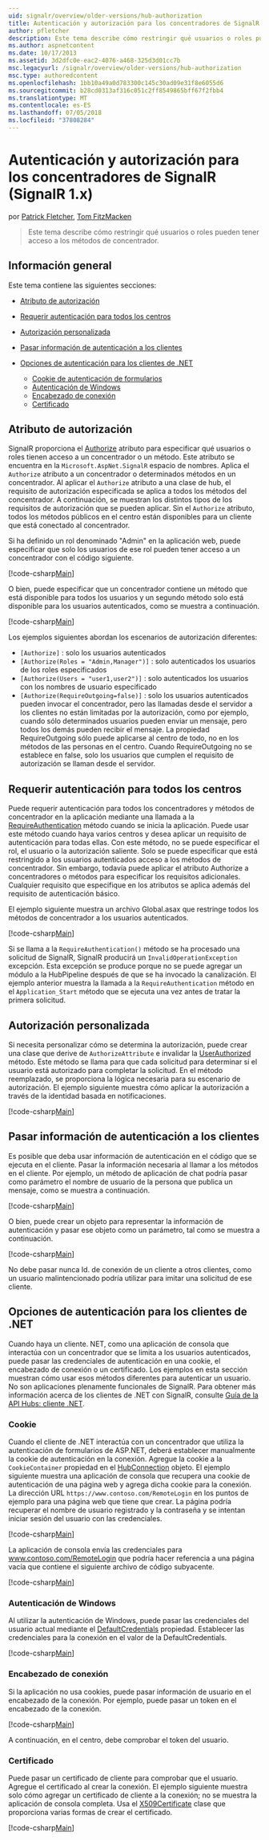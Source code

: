```yaml
---
uid: signalr/overview/older-versions/hub-authorization
title: Autenticación y autorización para los concentradores de SignalR (SignalR 1.x) | Microsoft Docs
author: pfletcher
description: Este tema describe cómo restringir qué usuarios o roles pueden tener acceso a los métodos de concentrador.
ms.author: aspnetcontent
ms.date: 10/17/2013
ms.assetid: 3d2dfc0e-eac2-4076-a468-325d3d01cc7b
msc.legacyurl: /signalr/overview/older-versions/hub-authorization
msc.type: authoredcontent
ms.openlocfilehash: 1bb10a49a0d783300c145c30ad09e31f8e6055d6
ms.sourcegitcommit: b28cd0313af316c051c2ff8549865bff67f2fbb4
ms.translationtype: MT
ms.contentlocale: es-ES
ms.lasthandoff: 07/05/2018
ms.locfileid: "37808284"
---
```

<a name="authentication-and-authorization-for-signalr-hubs-signalr-1x"></a>Autenticación y autorización para los concentradores de SignalR (SignalR 1.x)
====================
por [Patrick Fletcher](https://github.com/pfletcher), [Tom FitzMacken](https://github.com/tfitzmac)

> Este tema describe cómo restringir qué usuarios o roles pueden tener acceso a los métodos de concentrador.


## <a name="overview"></a>Información general

Este tema contiene las siguientes secciones:

- [Atributo de autorización](#authorizeattribute)
- [Requerir autenticación para todos los centros](#requireauth)
- [Autorización personalizada](#custom)
- [Pasar información de autenticación a los clientes](#passauth)
- [Opciones de autenticación para los clientes de .NET](#authoptions)

    - [Cookie de autenticación de formularios](#cookie)
    - [Autenticación de Windows](#windows)
    - [Encabezado de conexión](#header)
    - [Certificado](#certificate)

<a id="authorizeattribute"></a>

## <a name="authorize-attribute"></a>Atributo de autorización

SignalR proporciona el [Authorize](https://msdn.microsoft.com/library/microsoft.aspnet.signalr.authorizeattribute(v=vs.111).aspx) atributo para especificar qué usuarios o roles tienen acceso a un concentrador o un método. Este atributo se encuentra en la `Microsoft.AspNet.SignalR` espacio de nombres. Aplica el `Authorize` atributo a un concentrador o determinados métodos en un concentrador. Al aplicar el `Authorize` atributo a una clase de hub, el requisito de autorización especificada se aplica a todos los métodos del concentrador. A continuación, se muestran los distintos tipos de los requisitos de autorización que se pueden aplicar. Sin el `Authorize` atributo, todos los métodos públicos en el centro están disponibles para un cliente que está conectado al concentrador.

Si ha definido un rol denominado "Admin" en la aplicación web, puede especificar que solo los usuarios de ese rol pueden tener acceso a un concentrador con el código siguiente.

[!code-csharp[Main](hub-authorization/samples/sample1.cs)]

O bien, puede especificar que un concentrador contiene un método que está disponible para todos los usuarios y un segundo método solo está disponible para los usuarios autenticados, como se muestra a continuación.

[!code-csharp[Main](hub-authorization/samples/sample2.cs)]

Los ejemplos siguientes abordan los escenarios de autorización diferentes:

- `[Authorize]` : solo los usuarios autenticados
- `[Authorize(Roles = "Admin,Manager")]` : solo autenticados los usuarios de los roles especificados
- `[Authorize(Users = "user1,user2")]` : solo autenticados los usuarios con los nombres de usuario especificado
- `[Authorize(RequireOutgoing=false)]` : solo los usuarios autenticados pueden invocar el concentrador, pero las llamadas desde el servidor a los clientes no están limitadas por la autorización, como por ejemplo, cuando sólo determinados usuarios pueden enviar un mensaje, pero todos los demás pueden recibir el mensaje. La propiedad RequireOutgoing sólo puede aplicarse al centro de todo, no en los métodos de las personas en el centro. Cuando RequireOutgoing no se establece en false, solo los usuarios que cumplen el requisito de autorización se llaman desde el servidor.

<a id="requireauth"></a>

## <a name="require-authentication-for-all-hubs"></a>Requerir autenticación para todos los centros

Puede requerir autenticación para todos los concentradores y métodos de concentrador en la aplicación mediante una llamada a la [RequireAuthentication](https://msdn.microsoft.com/library/microsoft.aspnet.signalr.hubpipelineextensions.requireauthentication(v=vs.111).aspx) método cuando se inicia la aplicación. Puede usar este método cuando haya varios centros y desea aplicar un requisito de autenticación para todas ellas. Con este método, no se puede especificar el rol, el usuario o la autorización saliente. Solo se puede especificar que está restringido a los usuarios autenticados acceso a los métodos de concentrador. Sin embargo, todavía puede aplicar el atributo Authorize a concentradores o métodos para especificar los requisitos adicionales. Cualquier requisito que especifique en los atributos se aplica además del requisito de autenticación básico.

El ejemplo siguiente muestra un archivo Global.asax que restringe todos los métodos de concentrador a los usuarios autenticados.

[!code-csharp[Main](hub-authorization/samples/sample3.cs)]

Si se llama a la `RequireAuthentication()` método se ha procesado una solicitud de SignalR, SignalR producirá un `InvalidOperationException` excepción. Esta excepción se produce porque no se puede agregar un módulo a la HubPipeline después de que se ha invocado la canalización. El ejemplo anterior muestra la llamada a la `RequireAuthentication` método en el `Application_Start` método que se ejecuta una vez antes de tratar la primera solicitud.

<a id="custom"></a>

## <a name="customized-authorization"></a>Autorización personalizada

Si necesita personalizar cómo se determina la autorización, puede crear una clase que derive de `AuthorizeAttribute` e invalidar la [UserAuthorized](https://msdn.microsoft.com/library/microsoft.aspnet.signalr.authorizeattribute.userauthorized(v=vs.111).aspx) método. Este método se llama para que cada solicitud para determinar si el usuario está autorizado para completar la solicitud. En el método reemplazado, se proporciona la lógica necesaria para su escenario de autorización. El ejemplo siguiente muestra cómo aplicar la autorización a través de la identidad basada en notificaciones.

[!code-csharp[Main](hub-authorization/samples/sample4.cs)]

<a id="passauth"></a>

## <a name="pass-authentication-information-to-clients"></a>Pasar información de autenticación a los clientes

Es posible que deba usar información de autenticación en el código que se ejecuta en el cliente. Pasar la información necesaria al llamar a los métodos en el cliente. Por ejemplo, un método de aplicación de chat podría pasar como parámetro el nombre de usuario de la persona que publica un mensaje, como se muestra a continuación.

[!code-csharp[Main](hub-authorization/samples/sample5.cs)]

O bien, puede crear un objeto para representar la información de autenticación y pasar ese objeto como un parámetro, tal como se muestra a continuación.

[!code-csharp[Main](hub-authorization/samples/sample6.cs)]

No debe pasar nunca Id. de conexión de un cliente a otros clientes, como un usuario malintencionado podría utilizar para imitar una solicitud de ese cliente.

<a id="authoptions"></a>

## <a name="authentication-options-for-net-clients"></a>Opciones de autenticación para los clientes de .NET

Cuando haya un cliente. NET, como una aplicación de consola que interactúa con un concentrador que se limita a los usuarios autenticados, puede pasar las credenciales de autenticación en una cookie, el encabezado de conexión o un certificado. Los ejemplos en esta sección muestran cómo usar esos métodos diferentes para autenticar un usuario. No son aplicaciones plenamente funcionales de SignalR. Para obtener más información acerca de los clientes de .NET con SignalR, consulte [Guía de la API Hubs: cliente .NET](../guide-to-the-api/hubs-api-guide-net-client.md).

<a id="cookie"></a>

### <a name="cookie"></a>Cookie

Cuando el cliente de .NET interactúa con un concentrador que utiliza la autenticación de formularios de ASP.NET, deberá establecer manualmente la cookie de autenticación en la conexión. Agregue la cookie a la `CookieContainer` propiedad en el [HubConnection](https://msdn.microsoft.com/library/microsoft.aspnet.signalr.client.hubs.hubconnection(v=vs.111).aspx) objeto. El ejemplo siguiente muestra una aplicación de consola que recupera una cookie de autenticación de una página web y agrega dicha cookie para la conexión. La dirección URL `https://www.contoso.com/RemoteLogin` en los puntos de ejemplo para una página web que tiene que crear. La página podría recuperar el nombre de usuario registrado y la contraseña y se intentan iniciar sesión del usuario con las credenciales.

[!code-csharp[Main](hub-authorization/samples/sample7.cs)]

La aplicación de consola envía las credenciales para www.contoso.com/RemoteLogin que podría hacer referencia a una página vacía que contiene el siguiente archivo de código subyacente.

[!code-csharp[Main](hub-authorization/samples/sample8.cs)]

<a id="windows"></a>

### <a name="windows-authentication"></a>Autenticación de Windows

Al utilizar la autenticación de Windows, puede pasar las credenciales del usuario actual mediante el [DefaultCredentials](https://msdn.microsoft.com/library/system.net.credentialcache.defaultcredentials.aspx) propiedad. Establecer las credenciales para la conexión en el valor de la DefaultCredentials.

[!code-csharp[Main](hub-authorization/samples/sample9.cs?highlight=6)]

<a id="header"></a>

### <a name="connection-header"></a>Encabezado de conexión

Si la aplicación no usa cookies, puede pasar información de usuario en el encabezado de la conexión. Por ejemplo, puede pasar un token en el encabezado de la conexión.

[!code-csharp[Main](hub-authorization/samples/sample10.cs?highlight=6)]

A continuación, en el centro, debe comprobar el token del usuario.

<a id="certificate"></a>

### <a name="certificate"></a>Certificado

Puede pasar un certificado de cliente para comprobar que el usuario. Agregue el certificado al crear la conexión. El ejemplo siguiente muestra solo cómo agregar un certificado de cliente a la conexión; no se muestra la aplicación de consola completa. Usa el [X509Certificate](https://msdn.microsoft.com/library/system.security.cryptography.x509certificates.x509certificate.aspx) clase que proporciona varias formas de crear el certificado.

[!code-csharp[Main](hub-authorization/samples/sample11.cs?highlight=6)]

